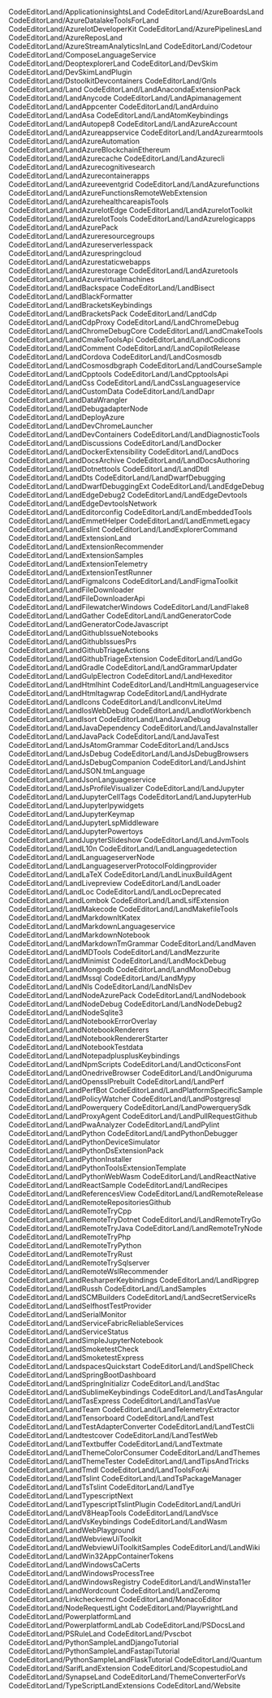 CodeEditorLand/ApplicationinsightsLand CodeEditorLand/AzureBoardsLand
CodeEditorLand/AzureDatalakeToolsForLand CodeEditorLand/AzureIotDeveloperKit
CodeEditorLand/AzurePipelinesLand CodeEditorLand/AzureReposLand
CodeEditorLand/AzureStreamAnalyticsInLand CodeEditorLand/Codetour
CodeEditorLand/ComposeLanguageService CodeEditorLand/DeoptexplorerLand
CodeEditorLand/DevSkim CodeEditorLand/DevSkimLandPlugin
CodeEditorLand/DstoolkitDevcontainers CodeEditorLand/Gnls CodeEditorLand/Land
CodeEditorLand/LandAnacondaExtensionPack CodeEditorLand/LandAnycode
CodeEditorLand/LandApimanagement CodeEditorLand/LandAppcenter
CodeEditorLand/LandArduino CodeEditorLand/LandAsa
CodeEditorLand/LandAtomKeybindings CodeEditorLand/LandAutopep8
CodeEditorLand/LandAzureAccount CodeEditorLand/LandAzureappservice
CodeEditorLand/LandAzurearmtools CodeEditorLand/LandAzureAutomation
CodeEditorLand/LandAzureBlockchainEthereum CodeEditorLand/LandAzurecache
CodeEditorLand/LandAzurecli CodeEditorLand/LandAzurecognitivesearch
CodeEditorLand/LandAzurecontainerapps CodeEditorLand/LandAzureeventgrid
CodeEditorLand/LandAzurefunctions
CodeEditorLand/LandAzureFunctionsRemoteWebExtension
CodeEditorLand/LandAzurehealthcareapisTools CodeEditorLand/LandAzureIotEdge
CodeEditorLand/LandAzureIotToolkit CodeEditorLand/LandAzureIotTools
CodeEditorLand/LandAzurelogicapps CodeEditorLand/LandAzurePack
CodeEditorLand/LandAzureresourcegroups CodeEditorLand/LandAzureserverlesspack
CodeEditorLand/LandAzurespringcloud CodeEditorLand/LandAzurestaticwebapps
CodeEditorLand/LandAzurestorage CodeEditorLand/LandAzuretools
CodeEditorLand/LandAzurevirtualmachines CodeEditorLand/LandBackspace
CodeEditorLand/LandBisect CodeEditorLand/LandBlackFormatter
CodeEditorLand/LandBracketsKeybindings CodeEditorLand/LandBracketsPack
CodeEditorLand/LandCdp CodeEditorLand/LandCdpProxy
CodeEditorLand/LandChromeDebug CodeEditorLand/LandChromeDebugCore
CodeEditorLand/LandCmakeTools CodeEditorLand/LandCmakeToolsApi
CodeEditorLand/LandCodicons CodeEditorLand/LandComment
CodeEditorLand/LandCopilotRelease CodeEditorLand/LandCordova
CodeEditorLand/LandCosmosdb CodeEditorLand/LandCosmosdbgraph
CodeEditorLand/LandCourseSample CodeEditorLand/LandCpptools
CodeEditorLand/LandCpptoolsApi CodeEditorLand/LandCss
CodeEditorLand/LandCssLanguageservice CodeEditorLand/LandCustomData
CodeEditorLand/LandDapr CodeEditorLand/LandDataWrangler
CodeEditorLand/LandDebugadapterNode CodeEditorLand/LandDeployAzure
CodeEditorLand/LandDevChromeLauncher CodeEditorLand/LandDevContainers
CodeEditorLand/LandDiagnosticTools CodeEditorLand/LandDiscussions
CodeEditorLand/LandDocker CodeEditorLand/LandDockerExtensibility
CodeEditorLand/LandDocs CodeEditorLand/LandDocsArchive
CodeEditorLand/LandDocsAuthoring CodeEditorLand/LandDotnettools
CodeEditorLand/LandDtdl CodeEditorLand/LandDts CodeEditorLand/LandDwarfDebugging
CodeEditorLand/LandDwarfDebuggingExt CodeEditorLand/LandEdgeDebug
CodeEditorLand/LandEdgeDebug2 CodeEditorLand/LandEdgeDevtools
CodeEditorLand/LandEdgeDevtoolsNetwork CodeEditorLand/LandEditorconfig
CodeEditorLand/LandEmbeddedTools CodeEditorLand/LandEmmetHelper
CodeEditorLand/LandEmmetLegacy CodeEditorLand/LandEslint
CodeEditorLand/LandExplorerCommand CodeEditorLand/LandExtensionLand
CodeEditorLand/LandExtensionRecommender CodeEditorLand/LandExtensionSamples
CodeEditorLand/LandExtensionTelemetry CodeEditorLand/LandExtensionTestRunner
CodeEditorLand/LandFigmaIcons CodeEditorLand/LandFigmaToolkit
CodeEditorLand/LandFileDownloader CodeEditorLand/LandFileDownloaderApi
CodeEditorLand/LandFilewatcherWindows CodeEditorLand/LandFlake8
CodeEditorLand/LandGather CodeEditorLand/LandGeneratorCode
CodeEditorLand/LandGeneratorCodeJavascript
CodeEditorLand/LandGithubIssueNotebooks CodeEditorLand/LandGithubIssuesPrs
CodeEditorLand/LandGithubTriageActions CodeEditorLand/LandGithubTriageExtension
CodeEditorLand/LandGo CodeEditorLand/LandGradle
CodeEditorLand/LandGrammarUpdater CodeEditorLand/LandGulpElectron
CodeEditorLand/LandHexeditor CodeEditorLand/LandHtmlhint
CodeEditorLand/LandHtmlLanguageservice CodeEditorLand/LandHtmltagwrap
CodeEditorLand/LandHydrate CodeEditorLand/LandIcons
CodeEditorLand/LandIconvLiteUmd CodeEditorLand/LandIosWebDebug
CodeEditorLand/LandIotWorkbench CodeEditorLand/LandIsort
CodeEditorLand/LandJavaDebug CodeEditorLand/LandJavaDependency
CodeEditorLand/LandJavaInstaller CodeEditorLand/LandJavaPack
CodeEditorLand/LandJavaTest CodeEditorLand/LandJsAtomGrammar
CodeEditorLand/LandJscs CodeEditorLand/LandJsDebug
CodeEditorLand/LandJsDebugBrowsers CodeEditorLand/LandJsDebugCompanion
CodeEditorLand/LandJshint CodeEditorLand/LandJSON.tmLanguage
CodeEditorLand/LandJsonLanguageservice CodeEditorLand/LandJsProfileVisualizer
CodeEditorLand/LandJupyter CodeEditorLand/LandJupyterCellTags
CodeEditorLand/LandJupyterHub CodeEditorLand/LandJupyterIpywidgets
CodeEditorLand/LandJupyterKeymap CodeEditorLand/LandJupyterLspMiddleware
CodeEditorLand/LandJupyterPowertoys CodeEditorLand/LandJupyterSlideshow
CodeEditorLand/LandJvmTools CodeEditorLand/LandL10n
CodeEditorLand/LandLanguagedetection CodeEditorLand/LandLanguageserverNode
CodeEditorLand/LandLanguageserverProtocolFoldingprovider
CodeEditorLand/LandLaTeX CodeEditorLand/LandLinuxBuildAgent
CodeEditorLand/LandLivepreview CodeEditorLand/LandLoader CodeEditorLand/LandLoc
CodeEditorLand/LandLocDeprecated CodeEditorLand/LandLombok
CodeEditorLand/LandLsifExtension CodeEditorLand/LandMakecode
CodeEditorLand/LandMakefileTools CodeEditorLand/LandMarkdownItKatex
CodeEditorLand/LandMarkdownLanguageservice CodeEditorLand/LandMarkdownNotebook
CodeEditorLand/LandMarkdownTmGrammar CodeEditorLand/LandMaven
CodeEditorLand/LandMDTools CodeEditorLand/LandMezzurite
CodeEditorLand/LandMinimist CodeEditorLand/LandMockDebug
CodeEditorLand/LandMongodb CodeEditorLand/LandMonoDebug CodeEditorLand/LandMssql
CodeEditorLand/LandMypy CodeEditorLand/LandNls CodeEditorLand/LandNlsDev
CodeEditorLand/LandNodeAzurePack CodeEditorLand/LandNodebook
CodeEditorLand/LandNodeDebug CodeEditorLand/LandNodeDebug2
CodeEditorLand/LandNodeSqlite3 CodeEditorLand/LandNotebookErrorOverlay
CodeEditorLand/LandNotebookRenderers CodeEditorLand/LandNotebookRendererStarter
CodeEditorLand/LandNotebookTestdata
CodeEditorLand/LandNotepadplusplusKeybindings CodeEditorLand/LandNpmScripts
CodeEditorLand/LandOcticonsFont CodeEditorLand/LandOnedriveBrowser
CodeEditorLand/LandOniguruma CodeEditorLand/LandOpensslPrebuilt
CodeEditorLand/LandPerf CodeEditorLand/LandPerfBot
CodeEditorLand/LandPlatformSpecificSample CodeEditorLand/LandPolicyWatcher
CodeEditorLand/LandPostgresql CodeEditorLand/LandPowerquery
CodeEditorLand/LandPowerquerySdk CodeEditorLand/LandProxyAgent
CodeEditorLand/LandPullRequestGithub CodeEditorLand/LandPwaAnalyzer
CodeEditorLand/LandPylint CodeEditorLand/LandPython
CodeEditorLand/LandPythonDebugger CodeEditorLand/LandPythonDeviceSimulator
CodeEditorLand/LandPythonDsExtensionPack CodeEditorLand/LandPythonInstaller
CodeEditorLand/LandPythonToolsExtensionTemplate CodeEditorLand/LandPythonWebWasm
CodeEditorLand/LandReactNative CodeEditorLand/LandReactSample
CodeEditorLand/LandRecipes CodeEditorLand/LandReferencesView
CodeEditorLand/LandRemoteRelease CodeEditorLand/LandRemoteRepositoriesGithub
CodeEditorLand/LandRemoteTryCpp CodeEditorLand/LandRemoteTryDotnet
CodeEditorLand/LandRemoteTryGo CodeEditorLand/LandRemoteTryJava
CodeEditorLand/LandRemoteTryNode CodeEditorLand/LandRemoteTryPhp
CodeEditorLand/LandRemoteTryPython CodeEditorLand/LandRemoteTryRust
CodeEditorLand/LandRemoteTrySqlserver CodeEditorLand/LandRemoteWslRecommender
CodeEditorLand/LandResharperKeybindings CodeEditorLand/LandRipgrep
CodeEditorLand/LandRussh CodeEditorLand/LandSamples
CodeEditorLand/LandSCMBuilders CodeEditorLand/LandSecretServiceRs
CodeEditorLand/LandSelfhostTestProvider CodeEditorLand/LandSerialMonitor
CodeEditorLand/LandServiceFabricReliableServices
CodeEditorLand/LandServiceStatus CodeEditorLand/LandSimpleJupyterNotebook
CodeEditorLand/LandSmoketestCheck CodeEditorLand/LandSmoketestExpress
CodeEditorLand/LandspacesQuickstart CodeEditorLand/LandSpellCheck
CodeEditorLand/LandSpringBootDashboard CodeEditorLand/LandSpringInitializr
CodeEditorLand/LandStac CodeEditorLand/LandSublimeKeybindings
CodeEditorLand/LandTasAngular CodeEditorLand/LandTasExpress
CodeEditorLand/LandTasVue CodeEditorLand/LandTeam
CodeEditorLand/LandTelemetryExtractor CodeEditorLand/LandTensorboard
CodeEditorLand/LandTest CodeEditorLand/LandTestAdapterConverter
CodeEditorLand/LandTestCli CodeEditorLand/Landtestcover
CodeEditorLand/LandTestWeb CodeEditorLand/LandTextbuffer
CodeEditorLand/LandTextmate CodeEditorLand/LandThemeColorConsumer
CodeEditorLand/LandThemes CodeEditorLand/LandThemeTester
CodeEditorLand/LandTipsAndTricks CodeEditorLand/LandTmdl
CodeEditorLand/LandToolsForAi CodeEditorLand/LandTslint
CodeEditorLand/LandTsPackageManager CodeEditorLand/LandTsTslint
CodeEditorLand/LandTye CodeEditorLand/LandTypescriptNext
CodeEditorLand/LandTypescriptTslintPlugin CodeEditorLand/LandUri
CodeEditorLand/LandV8HeapTools CodeEditorLand/LandVsce
CodeEditorLand/LandVsKeybindings CodeEditorLand/LandWasm
CodeEditorLand/LandWebPlayground CodeEditorLand/LandWebviewUiToolkit
CodeEditorLand/LandWebviewUiToolkitSamples CodeEditorLand/LandWiki
CodeEditorLand/LandWin32AppContainerTokens CodeEditorLand/LandWindowsCaCerts
CodeEditorLand/LandWindowsProcessTree CodeEditorLand/LandWindowsRegistry
CodeEditorLand/LandWinsta11er CodeEditorLand/LandWordcount
CodeEditorLand/LandZeromq CodeEditorLand/Linkcheckermd
CodeEditorLand/MonacoEditor CodeEditorLand/NodeRequestLight
CodeEditorLand/PlaywrightLand CodeEditorLand/PowerplatformLand
CodeEditorLand/PowerplatformLandLab CodeEditorLand/PSDocsLand
CodeEditorLand/PSRuleLand CodeEditorLand/Pvscbot
CodeEditorLand/PythonSampleLandDjangoTutorial
CodeEditorLand/PythonSampleLandFastapiTutorial
CodeEditorLand/PythonSampleLandFlaskTutorial CodeEditorLand/Quantum
CodeEditorLand/SarifLandExtension CodeEditorLand/ScopestudioLand
CodeEditorLand/SynapseLand CodeEditorLand/ThemeConverterForVs
CodeEditorLand/TypeScriptLandExtensions CodeEditorLand/Website
